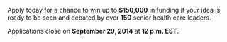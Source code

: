 Apply today for a chance to win up to **$150,000** in funding if your idea is ready to be seen and debated by over **150** senior health care leaders.

Applications close on **September 29, 2014** at **12 p.m. EST**.